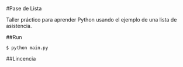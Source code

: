 #Pase de Lista
 
Taller práctico para aprender Python usando el ejemplo de una lista de asistencia.

##Run
```console
$ python main.py
```

##Lincencia

